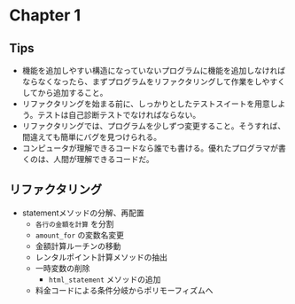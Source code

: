 # Chapter 1
## Tips
- 機能を追加しやすい構造になっていないプログラムに機能を追加しなければならなくなったら、まずプログラムをリファクタリングして作業をしやすくしてから追加すること。
- リファクタリングを始まる前に、しっかりとしたテストスイートを用意しよう。テストは自己診断テストでなければならない。
- リファクタリングでは、プログラムを少しずつ変更すること。そうすれば、間違えても簡単にバグを見つけられる。
- コンピュータが理解できるコードなら誰でも書ける。優れたプログラマが書くのは、人間が理解できるコードだ。
## リファクタリング
- statementメソッドの分解、再配置
  - `各行の金額を計算` を分割
  - `amount_for` の変数名変更
  - 金額計算ルーチンの移動
  - レンタルポイント計算メソッドの抽出
  - 一時変数の削除
    - `html_statement` メソッドの追加
  - 料金コードによる条件分岐からポリモーフィズムへ
